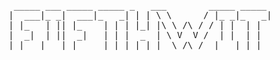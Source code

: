 <p align="center">
<pre>
 _____ ___ _____ _____ _   ___        _____ _____
|  ___|_ _|  ___|_   _| | | \ \      / |_ _|_   _|
| |_   | || |_    | | | |_| |\ \ /\ / / | |  | |
|  _|  | ||  _|   | | |  _  | \ V  V /  | |  | |
|_|   |___|_|     |_| |_| |_|  \_/\_/  |___| |_|
</pre>
</p>
